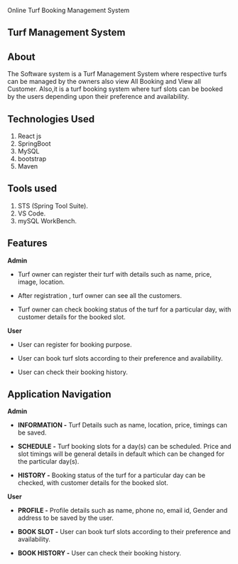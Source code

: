 Online Turf Booking Management System

**Turf Management System**
-----------------------------------------------------------------------------------------------------

**About**
-----------------------------------------------------------------------------------------------------

The Software system is a Turf Management System where respective turfs can be managed by the owners also view All Booking and View all Customer. 
Also,it is a turf booking system where turf slots can be booked by the users depending upon their preference and availability.

**Technologies Used**
-----------------------------------------------------------------------------------------------------

1. React js
2. SpringBoot
3. MySQL
4. bootstrap
5. Maven

**Tools used**
-----------------------------------------------------------------------------------------------------
1. STS (Spring Tool Suite).
2. VS Code.
3. mySQL WorkBench.

**Features**
-----------------------------------------------------------------------------------------------------
   
**Admin**

* Turf owner can register their turf with details such as name, price, image, location.

* After registration , turf owner can see all the customers.

* Turf owner can check booking status of the turf for a particular day, with customer details for the booked slot.

**User**

* User can register for booking purpose.

* User can book turf slots according to their preference and availability.

* User can check their booking history.


**Application Navigation**
-----------------------------------------------------------------------------------------------------
**Admin**

* **INFORMATION -** Turf Details such as name, location, price, timings can be saved.

* **SCHEDULE -** Turf booking slots for a day(s) can be scheduled. Price and slot timings will be general details in default which can be changed for the particular day(s).

* **HISTORY -** Booking status of the turf for a particular day can be checked, with customer details for the booked slot.


**User**

* **PROFILE -** Profile details such as name, phone no, email id, Gender and address to be saved by the user.

* **BOOK SLOT -** User can book turf slots according to their preference and availability.

* **BOOK HISTORY -** User can check their booking history.
